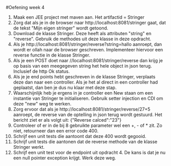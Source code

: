 #Oefening week 4

1. Maak een JEE project met maven aan. Het artifactid = Stringer
2. Zorg dat als je in de browser naar http://localhost:8081/stringer gaat, dat de tekst "Mijn eigen stringer" wordt getoond.
3. Download de klasse Stringer. Deze heeft als attributen "string" en "reverse". Gebruik de methodes uit deze klasse in deze opdracht.
4. Als je http://localhost:8081/stringer/reverse?string=hallo aanroept, dan wordt er ollah naar de browser geschreven. Implementeer hiervoor een reverse functie in de klasse Stringer.
5. Als je een POST doet naar //localhost:8081/stringer/reverse dan krijg je op basis van een meegegeven string het hele object in json terug. Inclusief de http Ok status.
6. Als je je end points hebt geschreven in de klasse Stringer, verplaats deze dan naar een controller. Als je het al direct in een controller had geplaatst, dan ben je dus nu klaar met deze stap.
7. Waarschijnlijk heb je ergens in je controller een New staan om een instantie van Stringer te initialiseren. Gebruik setter injection en CDI om deze "new" weg te werken.
8. Zorg ervoor dat als je http://localhost:8081/stringer/reverse/27+5 aanroept, de reverse van de optelling in json terug wordt gestuurd. Het bericht ziet er als volgt uit: {"Reverse calced":"23"}
9. Controleer of er in de bij 8 gebruikte parameter wel een +, - of * zit. Zo niet, retourneer dan een error code 400.
10. Schrijf een unit tests die aantoont dat deze 400 wordt gegooid.
11. Schrijf unit tests die aantonen dat de reverse methode van de klasse Stringer werkt.
12. Schrijf een unit test voor de endpoint uit opdracht 4. De kans is dat je nu een null pointer exception krijgt. Werk deze weg.

